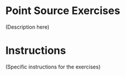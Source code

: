 # Point Source Exercises
 (Description here)

# Instructions
 (Specific instructions for the exercises)